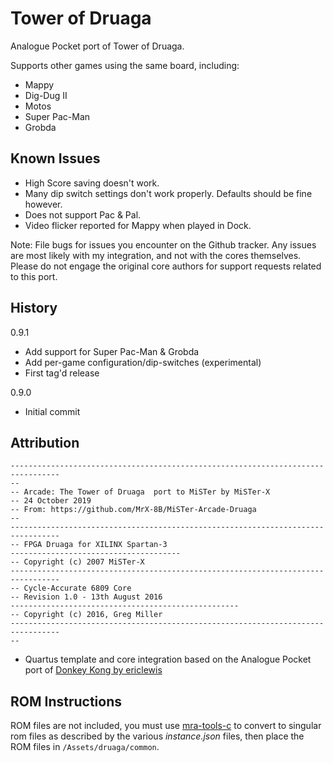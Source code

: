 # Tower of Druaga

Analogue Pocket port of Tower of Druaga.

Supports other games using the same board, including:

* Mappy
* Dig-Dug II
* Motos
* Super Pac-Man
* Grobda

## Known Issues

* High Score saving doesn't work.
* Many dip switch settings don't work properly.  Defaults should be fine however.
* Does not support Pac & Pal.
* Video flicker reported for Mappy when played in Dock.

Note:  File bugs for issues you encounter on the Github tracker.  Any issues are most likely with my integration, and not with the cores themselves.  Please do not engage the original core authors for support requests related to this port.

## History 

0.9.1
* Add support for Super Pac-Man & Grobda
* Add per-game configuration/dip-switches (experimental)
* First tag'd release

0.9.0
* Initial commit

## Attribution

```
---------------------------------------------------------------------------------
-- 
-- Arcade: The Tower of Druaga  port to MiSTer by MiSTer-X
-- 24 October 2019
-- From: https://github.com/MrX-8B/MiSTer-Arcade-Druaga
-- 
---------------------------------------------------------------------------------
-- FPGA Druaga for XILINX Spartan-3
--------------------------------------
-- Copyright (c) 2007 MiSTer-X
---------------------------------------------------------------------------------
-- Cycle-Accurate 6809 Core
-- Revision 1.0 - 13th August 2016
---------------------------------------------------
-- Copyright (c) 2016, Greg Miller
---------------------------------------------------------------------------------
-- 
```

-  Quartus template and core integration based on the Analogue Pocket port of [Donkey Kong by ericlewis](https://github.com/ericlewis/openFPGA-DonkeyKong)

## ROM Instructions

ROM files are not included, you must use [mra-tools-c](https://github.com/sebdel/mra-tools-c/) to convert to singular rom files as described by the various _instance.json_ files, then place the ROM files in `/Assets/druaga/common`.
